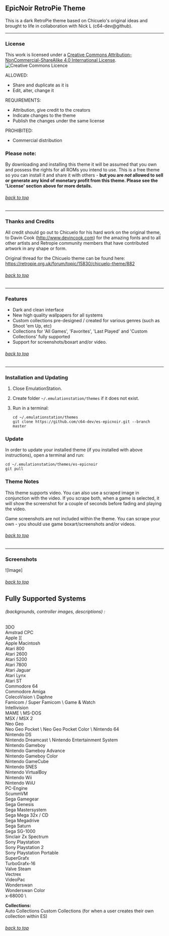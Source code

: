 ## EpicNoir RetroPie Theme

This is a dark RetroPie theme based on Chicuelo's original ideas and brought to life in collaboration with Nick L (c64-dev@github).

---

### License

This work is licensed under a [Creative Commons Attribution-NonCommercial-ShareAlike 4.0 International License](http://creativecommons.org/licenses/by-nc-sa/4.0/). \
![Creative Commons Licence](https://i.creativecommons.org/l/by-nc-sa/4.0/88x31.png "Creative Commons Licence")

ALLOWED:
- Share and duplicate as it is
- Edit, alter, change it

REQUIREMENTS:
- Attribution, give credit to the creators
- Indicate changes to the theme
- Publish the changes under the same license

PROHIBITED:
- Commercial distribution

### Please note:
By downloading and installing this theme it will be assumed that you own and possess the rights for all ROMs you intend to use. This is a free theme so you can install it and share it with others - **but you are *not* allowed to sell or generate any kind of monetary profit from this theme. Please see the 'License' section above for more details.**

###### [back to top](#EpicNoir)

---

### Thanks and Credits

All credit should go out to Chicuelo for his hard work on the original theme, to Davin Cook (http://www.devincook.com) for the amazing fonts and to all other artists and Retropie community members that have contributed artwork in any shape or form.

Original thread for the Chicuelo theme can be found here: https://retropie.org.uk/forum/topic/15830/chicuelo-theme/882

###### [back to top](#EpicNoir)

---

### Features

* Dark and clean interface
* New high quality wallpapers for all systems
* Custom collections pre-designed / created for various genres (such as Shoot 'em Up, etc)
* Collections for 'All Games', 'Favorites', 'Last Played' and 'Custom Collections' fully supported
* Support for screenshots/boxart and/or video.

###### [back to top](#EpicNoir)

---

### Installation and Updating

1. Close EmulationStation.

2. Create folder `~/.emulationstation/themes` if it does not exist.

3. Run in a terminal:

       cd ~/.emulationstation/themes
       git clone https://github.com/c64-dev/es-epicnoir.git --branch master

### Update

In order to update your installed theme (if you installed with above instructions), open a terminal and run:

    cd ~/.emulationstation/themes/es-epicnoir
    git pull

### Theme Notes

This theme supports video. You can also use a scraped image in conjunction with the video. If you scrape both, when a game is selected, it will show the screenshot for a couple of seconds before fading and playing the video.

Game screenshots are not included within the theme. You can scrape your own - you should use game boxart/screenshots and/or videos.

###### [back to top](#EpicNoir)

---

### Screenshots

![Image]

###### [back to top](#EpicNoir)

## Fully Supported Systems
###### (backgrounds, controller images, descriptions) :

3DO \
Amstrad CPC \
Apple ][ \
Apple Macintosh \
Atari 800 \
Atari 2600 \
Atari 5200 \
Atari 7800 \
Atari Jaguar \
Atari Lynx \
Atari ST \
Commodore 64 \
Commodore Amiga \
ColecoVision \ 
Daphne \
Famicom / Super Famicom \ 
Game & Watch \
Intellivision \
MAME \ 
MS-DOS \
MSX / MSX 2 \
Neo Geo \
Neo Geo Pocket \ 
Neo Geo Pocket Color \ 
Nintendo 64 \
Nintendo DS \
Nintendo Dreamcast \ 
Nintendo Entertainment System \
Nintendo Gameboy \
Nintendo Gameboy  Advance\
Nintendo Gameboy Color \
Nintendo GameCube \
Nintendo SNES \
Nintendo VirtualBoy \
Nintendo Wii \
Nintendo WiiU \
PC-Engine \
ScummVM \
Sega Gamegear \
Sega Genesis \
Sega Mastersystem \
Sega Mega 32x / CD \
Sega Megadrive \
Sega Saturn \
Sega SG-1000 \
Sinclair Zx Spectrum \
Sony Playstation \
Sony Playstation 2 \
Sony Playstation Portable \
SuperGrafx \
TurboGrafx-16 \
Valve Steam \
Vectrex \
VideoPac \
Wonderswan \
Wonderswan Color \
x-68000 \

**Collections:** \
Auto Collections
Custom Collections (for when a user creates their own collection within ES)

###### [back to top](#EpicNoir)
